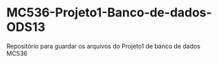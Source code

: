 # MC536-Projeto1-Banco-de-dados-ODS13
Repositório para guardar os arquivos do Projeto1 de banco de dados MC536
